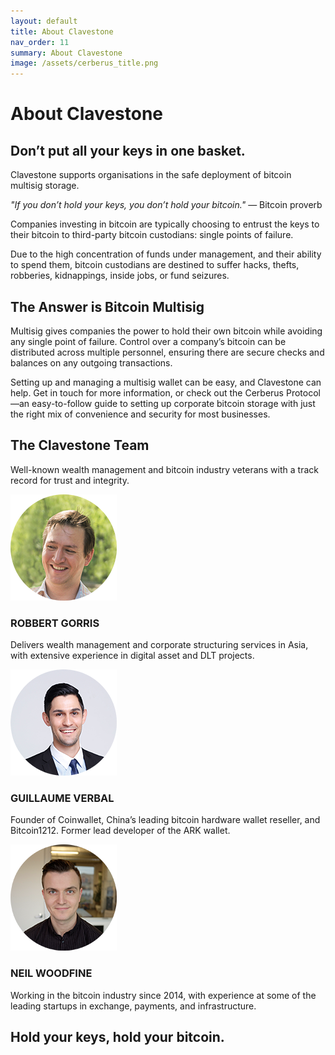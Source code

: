 ```yaml
---
layout: default
title: About Clavestone
nav_order: 11
summary: About Clavestone
image: /assets/cerberus_title.png
---
```


# About Clavestone

## Don’t put all your keys in one basket.
Clavestone supports organisations in the safe deployment of bitcoin multisig storage.

_"If you don’t hold your keys, you don’t hold your bitcoin."_
— Bitcoin proverb

Companies investing in bitcoin are typically choosing to entrust the keys to their bitcoin to third-party bitcoin custodians: single points of failure.

Due to the high concentration of funds under management, and their ability to spend them, bitcoin custodians are destined to suffer hacks, thefts, robberies, kidnappings, inside jobs, or fund seizures.

## The Answer is Bitcoin Multisig
Multisig gives companies the power to hold their own bitcoin while avoiding any single point of failure. Control over a company’s bitcoin can be distributed across multiple personnel, ensuring there are secure checks and balances on any outgoing transactions.

Setting up and managing a multisig wallet can be easy, and Clavestone can help. Get in touch for more information, or check out the Cerberus Protocol—an easy-to-follow guide to setting up corporate bitcoin storage with just the right mix of convenience and security for most businesses.

## The Clavestone Team
Well-known wealth management and bitcoin industry veterans with a track record for trust and integrity.

![Robbert Gorris](/assets/rgorris_circle_170px.png)
### ROBBERT GORRIS
Delivers wealth management and corporate structuring services in Asia, with extensive experience in digital asset and DLT projects.

![Guillaume Verbal](/assets/gverbal_circle_170px.png)
### GUILLAUME VERBAL
Founder of Coinwallet, China’s leading bitcoin hardware wallet reseller, and Bitcoin1212. Former lead developer of the ARK wallet.

![Neil Woodfine](/assets/nwoodfine_circle_170px.png)
### NEIL WOODFINE
Working in the bitcoin industry since 2014, with experience at some of the leading startups in exchange, payments, and infrastructure.

## Hold your keys, hold your bitcoin.
